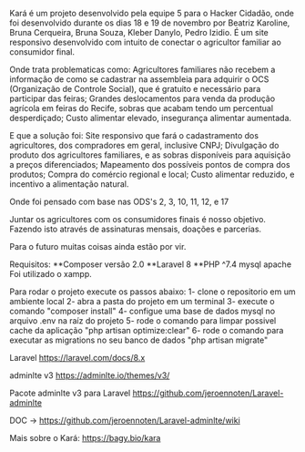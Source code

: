Kará é um projeto desenvolvido pela equipe 5 para o Hacker Cidadão, onde foi desenvolvido durante os dias 18 e 19 de novembro por Beatriz Karoline, Bruna Cerqueira, Bruna Souza, Kleber Danylo, Pedro Izidio.
É um site responsivo desenvolvido com intuito de conectar o agricultor familiar ao consumidor final.

Onde trata problematicas como: Agricultores familiares não recebem a informação de como se cadastrar na assembleia para adquirir o OCS (Organização de Controle Social), que é gratuito e necessário para participar das feiras; Grandes deslocamentos para venda da produção agrícola em feiras do Recife, sobras que acabam tendo um percentual desperdiçado; Custo alimentar elevado, insegurança alimentar aumentada.

E que a solução foi: Site responsivo que fará o cadastramento dos agricultores, dos compradores em geral, inclusive CNPJ; Divulgação do produto dos agricultores familiares, e as sobras disponíveis para aquisição a preços diferenciados; Mapeamento dos possíveis pontos de compra dos produtos; Compra do comércio regional e local; Custo alimentar reduzido, e incentivo a alimentação natural.

Onde foi pensado com base nas ODS's 2, 3, 10, 11, 12, e 17

Juntar os agricultores com os consumidores finais é nosso objetivo. Fazendo isto através de assinaturas mensais, doações e parcerias.

Para o futuro muitas coisas ainda estão por vir.

Requisitos:
**Composer versão 2.0
**Laravel 8
**PHP ^7.4
  mysql 
  apache
  Foi utilizado o xampp.

Para rodar o projeto execute os passos abaixo:
1- clone o repositorio em um ambiente local
2- abra a pasta do projeto em um terminal
3- execute o comando "composer install"
4- configue uma base de dados mysql no arquivo .env na raíz do projeto
5- rode o comando para limpar possivel cache da aplicação "php artisan optimize:clear"
6- rode o comando para executar as migrations no seu banco de dados "php artisan migrate"


Laravel https://laravel.com/docs/8.x

adminlte v3 
https://adminlte.io/themes/v3/

Pacote adminlte v3 para Laravel 
https://github.com/jeroennoten/Laravel-adminlte 

DOC -> https://github.com/jeroennoten/Laravel-adminlte/wiki



Mais sobre o Kará: https://bagy.bio/kara
